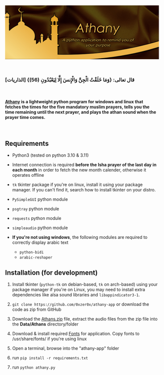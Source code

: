 

![Athany](images/banner.jpg)

<br>

### قال تعالى: {وَمَا خَلَقْتُ الْجِنَّ وَالْإِنسَ إِلَّا لِيَعْبُدُونِ (56)} \[الذاريات]

<br>
 
#### [Athany](https://github.com/0xzer0x/athany-app/releases/latest) is a lightweight python program for windows and linux that fetches the times for the five mandatory muslim prayers, tells you the time remaining until the next prayer, and plays the athan sound when the prayer time comes.
 
<br>
 
## Requirements
 
- Python3 (tested on python 3.10 & 3.11)

- Internet connection is required **before the Isha prayer of the last day in each month** in order to fetch the new month calender, otherwise it operates offline

- `tk` tkinter package if you're on linux, install it using your package manager. If you can't find it, search how to install tkinter on your distro.

- `PySimpleGUI` python module

- `psgtray` python module

- `requests` python module

- `simpleaudio` python module

- **If you're not using windows**, the following modules are required to correctly display arabic text
  - `python-bidi`
  - `arabic-reshaper`

## Installation (for development)

1. Install tkinter (`python-tk` on debian-based, `tk` on arch-based) using your package manager if you're on Linux, you may need to install extra dependencies like alsa sound libraries and `libappindicator3-1`.

2. `git clone https://github.com/0xzer0x/athany-app` or download the code as zip from GitHub

3. Download the [Athans.zip](https://github.com/0xzer0x/athany-app/releases/download/1.0.0-stable/Athans.zip) file, extract the audio files from the zip file into the **Data/Athans** directory/folder

4. Download & install required [Fonts](https://github.com/0xzer0x/athany-app/releases/download/1.0.0-stable/fonts.zip) for application. Copy fonts to /usr/share/fonts/ if you're using linux

5. Open a terminal, browse into the "athany-app" folder

6. run `pip install -r requirements.txt`

7. run `python athany.py`

